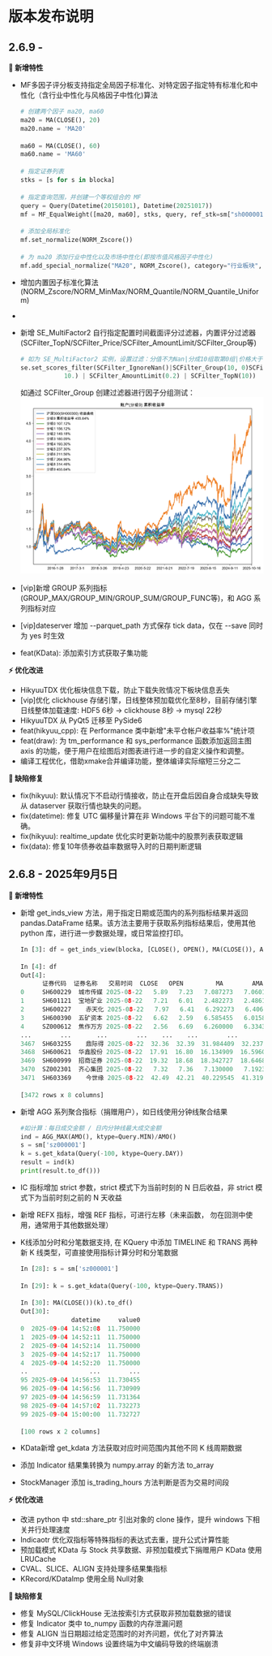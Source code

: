 # 版本发布说明

## 2.6.9 -

**🚀 新增特性**

* MF多因子评分板支持指定全局因子标准化、对特定因子指定特有标准化和中性化（含行业中性化与风格因子中性化)算法

  ```python
  # 创建两个因子 ma20, ma60
  ma20 = MA(CLOSE(), 20)
  ma20.name = 'MA20'

  ma60 = MA(CLOSE(), 60)
  ma60.name = 'MA60'

  # 指定证券列表
  stks = [s for s in blocka]

  # 指定查询范围，并创建一个等权组合的 MF
  query = Query(Datetime(20150101), Datetime(20251017))
  mf = MF_EqualWeight([ma20, ma60], stks, query, ref_stk=sm["sh000001"])

  # 添加全局标准化
  mf.set_normalize(NORM_Zscore())

  # 为 ma20 添加行业中性化以及市场中性化(即按市值风格因子中性化)
  mf.add_special_normalize("MA20", NORM_Zscore(), category="行业板块", style_inds=[LOG(CLOSE()*LIUTONGPAN())])
  ```
* 增加内置因子标准化算法(NORM_Zscore/NORM_MinMax/NORM_Quantile/NORM_Quantile_Uniform)
* 
* 新增 SE_MultiFactor2 自行指定配置时间截面评分过滤器，内置评分过滤器(SCFilter_TopN/SCFilter_Price/SCFilter_AmountLimit/SCFilter_Group等)

  ```python
  # 如为 SE_MultiFactor2 实例，设置过滤：分值不为Nan|分成10组取第0组|价格大于等于10元|成交金额不在当日排名末尾20%之内|取前10
  se.set_scores_filter(SCFilter_IgnoreNan()|SCFilter_Group(10, 0)SCFilter_Price(
              10.) | SCFilter_AmountLimit(0.2) | SCFilter_TopN(10))
  ```

  如通过 SCFilter_Group 创建过滤器进行因子分组测试：
  ![示例图片](_static/release_269.png)
* [vip]新增 GROUP 系列指标(GROUP_MAX/GROUP_MIN/GROUP_SUM/GROUP_FUNC等)，和 AGG 系列指标对应
* [vip]dateserver 增加 --parquet_path 方式保存 tick data，仅在 --save 同时为 yes 时生效
* feat(KData): 添加索引方式获取子集功能

**⚡️ 优化改进**

* HikyuuTDX 优化板块信息下载，防止下载失败情况下板块信息丢失
* [vip]优化 clickhouse 存储引擎，日线整体预加载优化至8秒，目前存储引擎日线整体加载速度: HDF5 6秒 -> clickhouse 8秒 -> mysql 22秒
* HikyuuTDX 从 PyQt5 迁移至 PySide6
* feat(hikyuu_cpp): 在 Performance 类中新增"未平仓帐户收益率%"统计项
* feat(draw): 为 tm_performance 和 sys_performance 函数添加返回主图 axis 的功能，便于用户在绘图后对图表进行进一步的自定义操作和调整。
* 编译工程优化，借助xmake合并编译功能，整体编译实际缩短三分之二

**🐞 缺陷修复**

* fix(hikyuu): 默认情况下不启动行情接收，防止在开盘后因自身合成缺失导致从 dataserver 获取行情也缺失的问题。
* fix(datetime): 修复 UTC 偏移量计算在非 Windows 平台下的问题可能不准确。
* fix(hikyuu): realtime_update 优化实时更新功能中的股票列表获取逻辑
* fix(data): 修复10年债券收益率数据导入时的日期判断逻辑

## 2.6.8 - 2025年9月5日

**🚀 新增特性**

- 新增 get_inds_view 方法，用于指定日期或范围内的系列指标结果并返回 pandas.DataFrame 结果。该方法主要用于获取系列指标结果后，使用其他 python 库，进行进一步数据处理，或日常监控打印。

  ```python
  In [3]: df = get_inds_view(blocka, [CLOSE(), OPEN(), MA(CLOSE()), AMA(CLOSE()), MA(CLOSE(),n=30)], Datetime(20250822))

  In [4]: df
  Out[4]: 
        证券代码  证券名称   交易时间  CLOSE   OPEN         MA        AMA         MA
  0     SH600229  城市传媒 2025-08-22   5.89   7.23   7.087273   7.060143   7.034000
  1     SH601121  宝地矿业 2025-08-22   7.21   6.01   2.482273   2.486140   6.544000
  2     SH600227    赤天化 2025-08-22   7.97   6.41   6.292273   6.406271   2.462333
  3     SH600390  五矿资本 2025-08-22   6.62   2.59   6.585455   6.015825   6.208000
  4     SZ000612  焦作万方 2025-08-22   2.56   6.69   6.260000   6.334334   8.710933
  ...        ...       ...        ...    ...    ...        ...        ...        ...
  3467  SH603255    鼎际得 2025-08-22  32.36  32.39  31.984409  32.237558  31.445567
  3468  SH600621  华鑫股份 2025-08-22  17.91  16.80  16.134909  16.596052  15.940933
  3469  SH600999  招商证券 2025-08-22  19.32  18.68  18.342727  18.646812  18.188667
  3470  SZ002301  齐心集团 2025-08-22   7.32   7.36   7.130000   7.192394   7.109333
  3471  SH603369    今世缘 2025-08-22  42.49  42.21  40.229545  41.319146  40.089333

  [3472 rows x 8 columns]
  ```
- 新增 AGG 系列聚合指标（捐赠用户），如日线使用分钟线聚合结果

  ```python
  #如计算：每日成交金额 / 日内分钟线最大成交金额
  ind = AGG_MAX(AMO(), ktype=Query.MIN)/AMO()
  s = sm['sz000001']
  k = s.get_kdata(Query(-100, ktype=Query.DAY))
  result = ind(k)
  print(result.to_df()))
  ```
- IC 指标增加 strict 参数，strict 模式下为当前时刻的 N 日后收益，非 strict 模式下为当前时刻之前的 N 天收益
- 新增 REFX 指标，增强 REF 指标，可进行左移（未来函数， 勿在回测中使用，通常用于其他数据处理）
- K线添加分时和分笔数据支持, 在 KQuery 中添加 TIMELINE 和 TRANS 两种新 K 线类型，可直接使用指标计算分时和分笔数据

  ```python
  In [28]: s = sm['sz000001']

  In [29]: k = s.get_kdata(Query(-100, ktype=Query.TRANS))

  In [30]: MA(CLOSE())(k).to_df()
  Out[30]: 
                datetime     value0
  0  2025-09-04 14:52:08  11.750000
  1  2025-09-04 14:52:11  11.750000
  2  2025-09-04 14:52:14  11.750000
  3  2025-09-04 14:52:17  11.750000
  4  2025-09-04 14:52:20  11.750000
  ..                 ...        ...
  95 2025-09-04 14:56:53  11.730455
  96 2025-09-04 14:56:56  11.730909
  97 2025-09-04 14:56:59  11.731364
  98 2025-09-04 14:57:02  11.732273
  99 2025-09-04 15:00:00  11.732727

  [100 rows x 2 columns]
  ```
- KData新增 get_kdata 方法获取对应时间范围内其他不同 K 线周期数据
- 添加 Indicator 结果集转换为 numpy.array 的新方法 to_array
- StockManager 添加 is_trading_hours 方法判断是否为交易时间段

**⚡️ 优化改进**

- 改进 python 中 std::share_ptr 引出对象的 clone 操作，提升 windows 下相关并行处理速度
- Indicaotr 优化双指标等特殊指标的表达式去重，提升公式计算性能
- 预加载模式 KData 与 Stock 共享数据、非预加载模式下捐赠用户 KData 使用LRUCache
- CVAL、SLICE、ALIGN 支持处理多结果集指标
- KRecord/KDataImp 使用全局 Null对象

**🐞 缺陷修复**

- 修复 MySQL/ClickHouse 无法按索引方式获取非预加载数据的错误
- 修复 Indicator 类中 to_numpy 函数的内存泄漏问题
- 修复 ALIGN 当日期超过给定范围时的对齐问题，优化了对齐算法
- 修复非中文环境 Windows 设置终端为中文编码导致的终端崩溃
